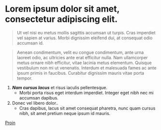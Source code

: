 
# Lorem ipsum dolor sit amet, consectetur adipiscing elit. 
> Ut vel nisi eu metus mollis sagittis accumsan ut turpis. Cras imperdiet vel sapien at varius. Morbi dignissim eleifend dui, at 
consequat odio accumsan id. 

>Aenean condimentum, velit eu congue condimentum, ante urna laoreet odio, ac ultricies ante erat efficitur nulla. Nam ullamcorper metus ornare nibh efficitur, vitae lacinia metus elementum. Quisque vestibulum non mi ut venenatis. Interdum et malesuada fames ac ante ipsum primis in faucibus. Curabitur dignissim mauris vitae porta tempor.

1. **_Nam cursus lacus_** et risus iaculis pellentesque. 
	* Morbi porta risus eget interdum imperdiet. Integer eget nibh nec mi accumsan dapibus.  
2. Donec vel libero dolor..	
	*  Cras dapibus, lacus sit amet consequat pharetra, nunc quam cursus nibh, sit amet pretium neque ipsum id mauris. 


[Proin](www.google.com)

